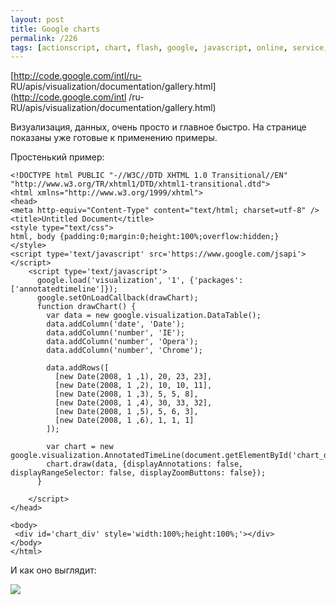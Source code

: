 ```yaml
---
layout: post
title: Google charts
permalink: /226
tags: [actionscript, chart, flash, google, javascript, online, service, tool]
---
```


[http://code.google.com/intl/ru-
RU/apis/visualization/documentation/gallery.html](http://code.google.com/intl
/ru-RU/apis/visualization/documentation/gallery.html)


Визуализация, данных, очень просто и главное быстро. На странице показаны уже
готовые к применению примеры.


Простенький пример:


    <!DOCTYPE html PUBLIC "-//W3C//DTD XHTML 1.0 Transitional//EN" "http://www.w3.org/TR/xhtml1/DTD/xhtml1-transitional.dtd">
    <html xmlns="http://www.w3.org/1999/xhtml">
    <head>
    <meta http-equiv="Content-Type" content="text/html; charset=utf-8" />
    <title>Untitled Document</title>
    <style type="text/css">
    html, body {padding:0;margin:0;height:100%;overflow:hidden;}
    </style>
    <script type='text/javascript' src='https://www.google.com/jsapi'></script>
        <script type='text/javascript'>
          google.load('visualization', '1', {'packages':['annotatedtimeline']});
          google.setOnLoadCallback(drawChart);
          function drawChart() {
            var data = new google.visualization.DataTable();
            data.addColumn('date', 'Date');
            data.addColumn('number', 'IE');
            data.addColumn('number', 'Opera');
            data.addColumn('number', 'Chrome');

            data.addRows([
              [new Date(2008, 1 ,1), 20, 23, 23],
              [new Date(2008, 1 ,2), 10, 10, 11],
              [new Date(2008, 1 ,3), 5, 5, 8],
              [new Date(2008, 1 ,4), 30, 33, 32],
              [new Date(2008, 1 ,5), 5, 6, 3],
              [new Date(2008, 1 ,6), 1, 1, 1]
            ]);

            var chart = new google.visualization.AnnotatedTimeLine(document.getElementById('chart_div'));
            chart.draw(data, {displayAnnotations: false, displayRangeSelector: false, displayZoomButtons: false});
          }

        </script>
    </head>

    <body>
     <div id='chart_div' style='width:100%;height:100%;'></div>
    </body>
    </html>



И как оно выглядит:


![](http://mac-blog.org.ua/wp-content/uploads/1.png)

